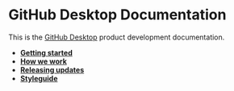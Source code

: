 # GitHub Desktop Documentation

This is the [GitHub Desktop](https://github.com/desktop/desktop) product development documentation.

 - **[Getting started](../README.md#getting-started)**
 - **[How we work](../CONTRIBUTING.md)**
 - **[Releasing updates](releasing-updates.md)**
 - **[Styleguide](styleguide.md)**
